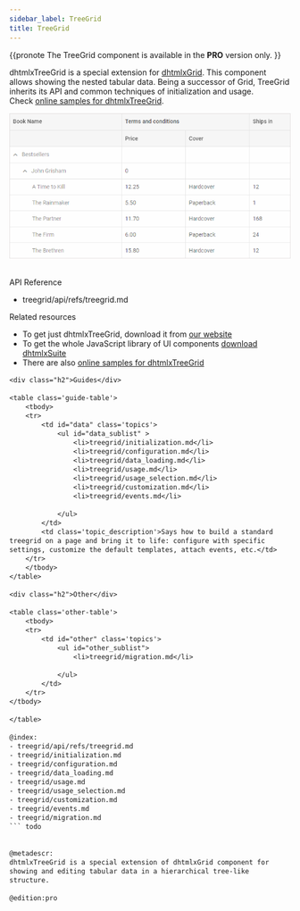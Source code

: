```yaml
---
sidebar_label: TreeGrid
title: TreeGrid
---          
```




{{pronote
The TreeGrid component is available in the **PRO** version only.
}}


dhtmlxTreeGrid is a special extension for [dhtmlxGrid](grid/index.md). This component allows showing the nested tabular data. Being a successor of Grid, TreeGrid inherits its API and common techniques of initialization and
usage. <br/> Check [online samples for dhtmlxTreeGrid](https://docs.dhtmlx.com/suite/samples/treegrid/).

![](../assets/treegrid/treegrid_front.png)

<br/>

<div class="h2">API Reference</div>

- treegrid/api/refs/treegrid.md


<div class="h2">Related resources</div>

- To get just dhtmlxTreeGrid, download it from [our website](https://dhtmlx.com/docs/products/dhtmlxTreeGrid/download.shtml)
- To get the whole JavaScript library of UI components [download dhtmlxSuite](https://dhtmlx.com/docs/products/dhtmlxSuite/download.shtml)          
- There are also [online samples for dhtmlxTreeGrid](https://docs.dhtmlx.com/suite/samples/treegrid/)  

``` todo
<div class="h2">Guides</div>

<table class='guide-table'>
	<tbody>
	<tr>
		<td id="data" class='topics'>
		    <ul id="data_sublist" >
            	<li>treegrid/initialization.md</li>
                <li>treegrid/configuration.md</li>
                <li>treegrid/data_loading.md</li>
                <li>treegrid/usage.md</li>
                <li>treegrid/usage_selection.md</li>
                <li>treegrid/customization.md</li>
                <li>treegrid/events.md</li>
                   
            </ul>
        </td>
		<td class='topic_description'>Says how to build a standard treegrid on a page and bring it to life: configure with specific settings, customize the default templates, attach events, etc.</td>
	</tr>
   	</tbody>
</table>

<div class="h2">Other</div>

<table class='other-table'>
	<tbody>
    <tr>
        <td id="other" class='topics'>            
            <ul id="other_sublist">
                <li>treegrid/migration.md</li>

            </ul>
        </td>
    </tr>           
</tbody>

</table>

@index:
- treegrid/api/refs/treegrid.md
- treegrid/initialization.md
- treegrid/configuration.md
- treegrid/data_loading.md
- treegrid/usage.md
- treegrid/usage_selection.md
- treegrid/customization.md
- treegrid/events.md
- treegrid/migration.md
``` todo


@metadescr:
dhtmlxTreeGrid is a special extension of dhtmlxGrid component for showing and editing tabular data in a hierarchical tree-like structure.

@edition:pro
